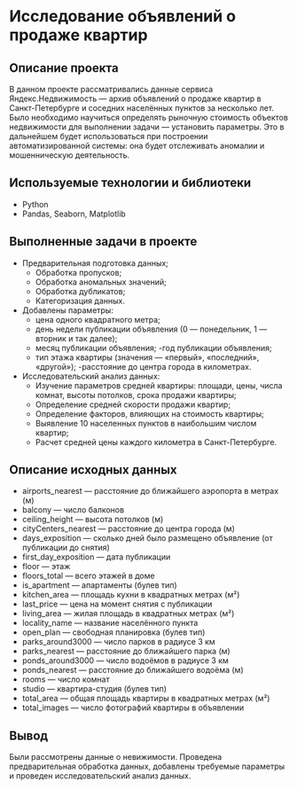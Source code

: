 # Исследование объявлений о продаже квартир

## Описание проекта
В данном проекте рассматривались данные сервиса Яндекс.Недвижимость — архив объявлений о продаже квартир в Санкт-Петербурге и соседних населённых пунктов за несколько лет. Было необходимо научиться определять рыночную стоимость объектов недвижимости для выполнении задачи — установить параметры. Это в дальнейшем будет использоваться при построении автоматизированной системы: она будет отслеживать аномалии и мошенническую деятельность.

## Используемые технологии и библиотеки
- Python
- Pandas, Seaborn, Matplotlib

## Выполненные задачи в проекте
- Предварительная подготовка данных;
    - Обработка пропусков;
    - Обработка аномальных значений;
    - Обработка дубликатов;
    - Категоризация данных.
- Добавлены параметры:
    - цена одного квадратного метра;
    - день недели публикации объявления (0 — понедельник, 1 — вторник и так далее);
    - месяц публикации объявления;
    -год публикации объявления;
    - тип этажа квартиры (значения — «первый», «последний», «другой»);
    -расстояние до центра города в километрах.
- Исследовательский анализ данных:
    - Изучение параметров средней квартиры: площади, цены, числа комнат, высоты потолков, срока продажи квартиры;
    - Определение средней скорости продажи квартир;
    - Определение факторов, влияющих на стоимость квартиры;
    - Выявление 10 населенных пунктов в наибольшим числом квартир;
    - Расчет средней цены каждого километра в Санкт-Петербурге. 

## Описание исходных данных
- airports_nearest — расстояние до ближайшего аэропорта в метрах (м)
- balcony — число балконов
- ceiling_height — высота потолков (м)
- cityCenters_nearest — расстояние до центра города (м)
- days_exposition — сколько дней было размещено объявление (от публикации до снятия)
- first_day_exposition — дата публикации
- floor — этаж
- floors_total — всего этажей в доме
- is_apartment — апартаменты (булев тип)
- kitchen_area — площадь кухни в квадратных метрах (м²)
- last_price — цена на момент снятия с публикации
- living_area — жилая площадь в квадратных метрах (м²)
- locality_name — название населённого пункта
- open_plan — свободная планировка (булев тип)
- parks_around3000 — число парков в радиусе 3 км
- parks_nearest — расстояние до ближайшего парка (м)
- ponds_around3000 — число водоёмов в радиусе 3 км
- ponds_nearest — расстояние до ближайшего водоёма (м)
- rooms — число комнат
- studio — квартира-студия (булев тип)
- total_area — общая площадь квартиры в квадратных метрах (м²)
- total_images — число фотографий квартиры в объявлении

## Вывод
Были рассмотрены данные о невижимости. Проведена предварительная обработка данных, добавлены требуемые параметры и проведен исследовательский анализ данных.

